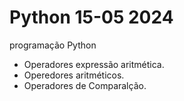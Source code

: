 # Python 15-05 2024
 programação Python
 - Operadores expressão aritmética.
 - Operedores aritméticos.
 - Operadores de Comparalção.
